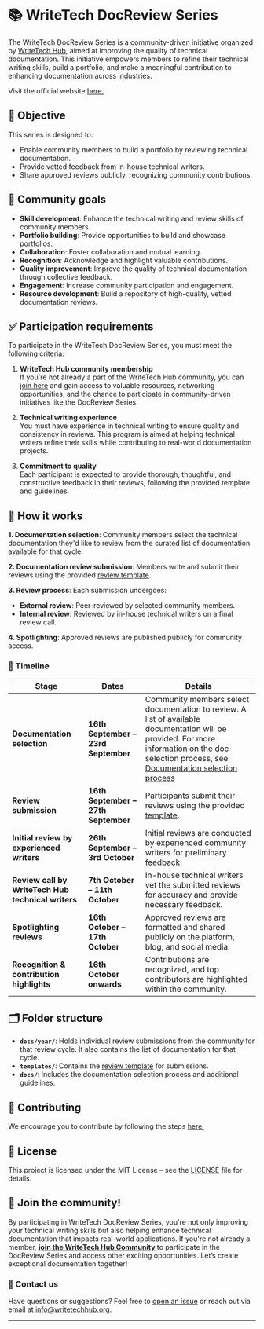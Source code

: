 # 📚 WriteTech DocReview Series

The WriteTech DocReview Series is a community-driven initiative organized by [WriteTech Hub](https://writetechhub.org/), aimed at improving the quality of technical documentation. This initiative empowers members to refine their technical writing skills, build a portfolio, and make a meaningful contribution to enhancing documentation across industries.

Visit the official website [here.](https://writetech-doc-review.super-dust-84a2.workers.dev/)


## 🎯 Objective

This series is designed to:
- Enable community members to build a portfolio by reviewing technical documentation.
- Provide vetted feedback from in-house technical writers.
- Share approved reviews publicly, recognizing community contributions.


## 🌟 Community goals

- **Skill development**: Enhance the technical writing and review skills of community members.
- **Portfolio building**: Provide opportunities to build and showcase portfolios.
- **Collaboration**: Foster collaboration and mutual learning.
- **Recognition**: Acknowledge and highlight valuable contributions.
- **Quality improvement**: Improve the quality of technical documentation through collective feedback.
- **Engagement**: Increase community participation and engagement.
- **Resource development**: Build a repository of high-quality, vetted documentation reviews.


## ✅ Participation requirements

To participate in the WriteTech DocReview Series, you must meet the following criteria:

1. **WriteTech Hub community membership**  
   If you're not already a part of the WriteTech Hub community, you can [join here](https://writetechhub.org/our-community/) and gain access to valuable resources, networking opportunities, and the chance to participate in community-driven initiatives like the DocReview Series.

2. **Technical writing experience**  
   You must have experience in technical writing to ensure quality and consistency in reviews. This program is aimed at helping technical writers refine their skills while contributing to real-world documentation projects.

3. **Commitment to quality**  
   Each participant is expected to provide thorough, thoughtful, and constructive feedback in their reviews, following the provided template and guidelines.


## 🌟 How it works

**1. Documentation selection**: Community members select the technical documentation they'd like to review from the curated list of documentation available for that cycle.

**2. Documentation review submission**: Members write and submit their reviews using the provided [review template](templates/review-template.md).

**3. Review process**: Each submission undergoes:
   - **External review**: Peer-reviewed by selected community members.
   - **Internal review**: Reviewed by in-house technical writers on a final review call.

**4. Spotlighting**: Approved reviews are published publicly for community access.


### 📅 Timeline

| **Stage**                               | **Dates**                        | **Details**                                                                                               |
|-----------------------------------------|----------------------------------|-----------------------------------------------------------------------------------------------------------|
| **Documentation selection**             | **16th September – 23rd September** | Community members select documentation to review. A list of available documentation will be provided. For more information on the doc selection process, see [Documentation selection process](docs/doc-selection-process.md)    |
| **Review submission**                   | **16th September – 27th September** | Participants submit their reviews using the provided [template](templates/review-template.md). |
| **Initial review by experienced writers**| **26th September – 3rd October** | Initial reviews are conducted by experienced community writers for preliminary feedback.                   |
| **Review call by WriteTech Hub technical writers**| **7th October – 11th October**      | In-house technical writers vet the submitted reviews for accuracy and provide necessary feedback.          |
| **Spotlighting reviews**           | **16th October – 17th October**     | Approved reviews are formatted and shared publicly on the platform, blog, and social media.                |
| **Recognition & contribution highlights**| **16th October onwards**           | Contributions are recognized, and top contributors are highlighted within the community.                  |


## 🗂 Folder structure

- **`docs/year/`**: Holds individual review submissions from the community for that review cycle. It also contains the list of documentation for that cycle.
- **`templates/`**: Contains the [review template](templates/review-template.md) for submissions.
- **`docs/`**: Includes the documentation selection process and additional guidelines.


## 🤝 Contributing

We encourage you to contribute by following the steps [here.](CONTRIBUTING.md)

## 📜 License

This project is licensed under the MIT License – see the [LICENSE](LICENSE) file for details.


## 🚀 Join the community!

By participating in WriteTech DocReview Series, you're not only improving your technical writing skills but also helping enhance technical documentation that impacts real-world applications. If you're not already a member, [**join the WriteTech Hub Community**](https://writetechhub.org/our-community/) to participate in the DocReview Series and access other exciting opportunities. Let’s create exceptional documentation together!


### 📧 Contact us

Have questions or suggestions? Feel free to [open an issue](https://github.com/WriteTech-Hub/writetech-doc-review/issues) or reach out via email at [info@writetechhub.org](mailto:info@writetechhub.org).

---


